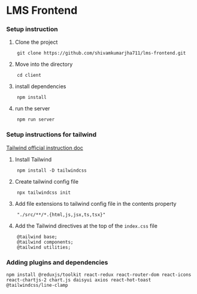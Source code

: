 # LMS Frontend

### Setup instruction

1. Clone the project

```
    git clone https://github.com/shivamkumarjha711/lms-frontend.git
```

2. Move into the directory

```
    cd client
```

3. install dependencies

```
    npm install
```

4. run the server

```
    npm run server
```

### Setup instructions for tailwind

[Tailwind official instruction doc](https://tailwindcss.com/docs/installation)

1. Install Tailwind

```
    npm install -D tailwindcss
```

2. Create tailwind config file

```
    npx tailwindcss init
```

3. Add file extensions to tailwind config file in the contents property

```
    "./src/**/*.{html,js,jsx,ts,tsx}"
```

4. Add the Tailwind directives at the top of the `index.css` file

```
    @tailwind base;
    @tailwind components;
    @tailwind utilities;
```

### Adding plugins and dependencies

```
npm install @reduxjs/toolkit react-redux react-router-dom react-icons react-chartjs-2 chart.js daisyui axios react-hot-toast @tailwindcss/line-clamp
```
